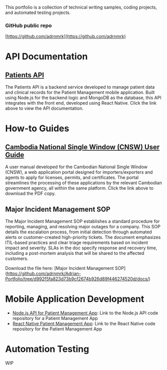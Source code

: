 This portfolio is a collection of technical writing samples, coding projects, and automated testing projects.

### GitHub public repo

[https://github.com/adrnmrk](https://github.com/adrnmrk)

# API Documentation

## [Patients API](/docs/patients-api.md)

The Patients API is a backend service developed to manage patient data and clinical records for the Patient Management mobile application.
Built using Node.js for the backend logic and MongoDB as the database, this API integrates with the front end, developed using React Native. Click the link above to view the API documentation.

# How-to Guides

## [Cambodia National Single Window (CNSW) User Guide](https://nsw.gov.kh/pdf/publications/CNSW%20Trader%20User%20Guide%20v1.2.pdf)
A user manual developed for the Cambodian National Single Window (CNSW), a web application portal designed for importers/exporters and agents to apply for licenses, permits, and certificates. The portal streamlines the processing of these applications by the relevant Cambodian government agency, all within the same platform. Click the link above to download the PDF copy.

## Major Incident Management SOP

The Major Incident Management SOP establishes a standard procedure for reporting, managing, and resolving major outages for a company. This SOP details the escalation process, from initial detection through automated alerts or customer-created high-priority tickets. The document emphasizes ITIL-based practices and clear triage requirements based on incident impact and severity. SLAs in the doc specify response and recovery time, including a post-mortem analysis that will be shared to the affected customers.

Download the file here: [Major Incident Management SOP] (https://github.com/adrnmrk/Adrian-Portfolio/tree/d992f5fa823d73b9cf2674b926d89f446274520d/docs/)


# Mobile Application Development

- [Node.js API for Patient Management App](https://github.com/adrnmrk/MAPD_712_713_Patient_Management/tree/b2b58b727e2e340c7cebe57720468df652738896/MAPD-713-Group_Project): Link to the Node.js API code repository for a Patient Management App
- [React Native Patient Management App](https://github.com/adrnmrk/react-patient-project.git):  Link to the React Native code repository for the Patient Management App

# Automation Testing

WIP
